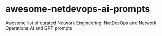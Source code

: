 # awesome-netdevops-ai-prompts
Awesome list of curated Network Engineering, NetDevOps and Network Operations AI and GPT prompts
